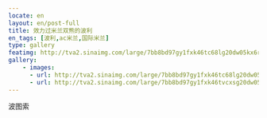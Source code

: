 ```yaml
---
locate: en
layout: en/post-full
title: 效力过米兰双熊的波利
en_tags: [波利,ac米兰,国际米兰]
type: gallery
featimg: http://tva2.sinaimg.com/large/7bb8bd97gy1fxk46tc68lg20dw05kx6r.gif
gallery:
    - images:
      - url: http://tva2.sinaimg.com/large/7bb8bd97gy1fxk46tc68lg20dw05kx6r.gif
      - url: http://tva2.sinaimg.com/large/7bb8bd97gy1fxk46tvcxsg20dw05k1kz.gif
---
```


波图索